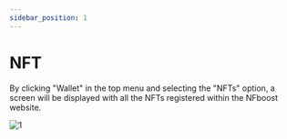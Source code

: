 ```yaml
---
sidebar_position: 1
---
```


# NFT

By clicking "Wallet" in the top menu and selecting the "NFTs" option, a screen will be displayed with all the NFTs registered within the NFboost website.

![1](=./../assets/telanft.png)
